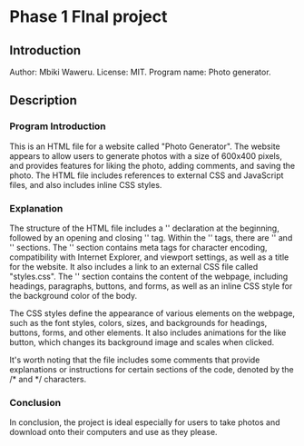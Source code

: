 <h1>Phase 1 FInal project</h1>
<h2>Introduction</h2>
<p>
    Author: Mbiki Waweru.
    License: MIT.
    Program name: Photo generator.
</p>
<h2>Description</h2>
<p>
    <h3>Program Introduction</h3>
    This is an HTML file for a website called "Photo Generator". The website appears to allow users to generate photos with a size of 600x400 pixels, and provides features for liking the photo, adding comments, and saving the photo. The HTML file includes references to external CSS and JavaScript files, and also includes inline CSS styles.
    <h3>Explanation</h3>
    The structure of the HTML file includes a '<!DOCTYPE html>' declaration at the beginning, followed by an opening and closing '<html>' tag. Within the '<html>' tags, there are '<head>' and '<body>' sections. The '<head>' section contains meta tags for character encoding, compatibility with Internet Explorer, and viewport settings, as well as a title for the website. It also includes a link to an external CSS file called "styles.css". The '<body>' section contains the content of the webpage, including headings, paragraphs, buttons, and forms, as well as an inline CSS style for the background color of the body.
    <p>The CSS styles define the appearance of various elements on the webpage, such as the font styles, colors, sizes, and backgrounds for headings, buttons, forms, and other elements. It also includes animations for the like button, which changes its background image and scales when clicked.
    </p>
    <p>It's worth noting that the file includes some comments that provide explanations or instructions for certain sections of the code, denoted by the /* and */ characters.
    </p>
     <p>
    <h3>Conclusion</h3>
    In conclusion, the project is ideal especially for users to take photos and download onto their computers and use as they please.
    </p>
</p>